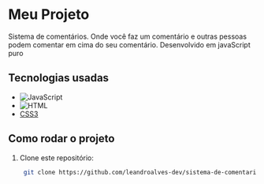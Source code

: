 # Meu Projeto

Sistema de comentários. Onde você faz um comentário e outras pessoas podem comentar em cima do seu comentário. Desenvolvido em javaScript puro

## Tecnologias usadas

- ![JavaScript](https://img.shields.io/badge/JavaScript-yellow?style=flat&logo=javascript&logoColor=white) 
- ![HTML](https://img.shields.io/badge/HTML-E34F26?style=flat&logo=html5&logoColor=white)
- [CSS3](https://img.shields.io/badge/CSS3-blue?style=flat&logo=css3&logoColor=white)

## Como rodar o projeto

1. Clone este repositório:
   ```bash
    git clone https://github.com/leandroalves-dev/sistema-de-comentarios
